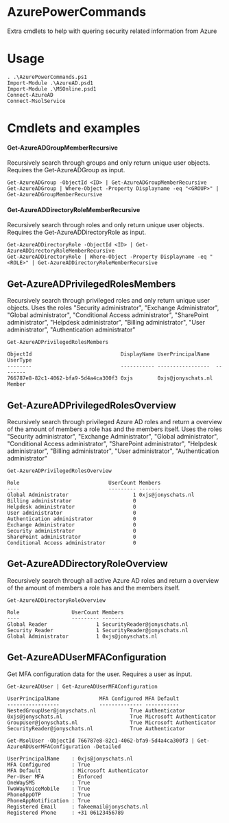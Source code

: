 # AzurePowerCommands
Extra cmdlets to help with quering security related information from Azure

# Usage
```
. .\AzurePowerCommands.ps1
Import-Module .\AzureAD.psd1
Import-Module .\MSOnline.psd1
Connect-AzureAD
Connect-MsolService
```

# Cmdlets and examples
#### Get-AzureADGroupMemberRecursive
Recursively search through groups and only return unique user objects. Requires the Get-AzureADGroup as input.

```
Get-AzureADGroup -ObjectId <ID> | Get-AzureADGroupMemberRecursive
Get-AzureADGroup | Where-Object -Property Displayname -eq "<GROUP>" | Get-AzureADGroupMemberRecursive
```

#### Get-AzureADDirectoryRoleMemberRecursive
Recursively search through roles and only return unique user objects. Requires the Get-AzureADDirectoryRole as input.

```
Get-AzureADDirectoryRole -ObjectId <ID> | Get-AzureADDirectoryRoleMemberRecursive
Get-AzureADDirectoryRole | Where-Object -Property Displayname -eq "<ROLE>" | Get-AzureADDirectoryRoleMemberRecursive
```

## Get-AzureADPrivilegedRolesMembers
Recursively search through privileged roles and only return unique user objects. Uses the roles "Security administrator", "Exchange Administrator", "Global administrator", "Conditional Access administrator", "SharePoint administrator", "Helpdesk administrator", "Billing administrator", "User administrator", "Authentication administrator"

```
Get-AzureADPrivilegedRolesMembers

ObjectId                             DisplayName UserPrincipalName  UserType
--------                             ----------- -----------------  --------
766787e8-82c1-4062-bfa9-5d4a4ca300f3 0xjs        0xjs@jonyschats.nl Member
```

## Get-AzureADPrivilegedRolesOverview
Recursively search through privileged Azure AD roles and return a overview of the amount of members a role has and the members itself. Uses the roles "Security administrator", "Exchange Administrator", "Global administrator", "Conditional Access administrator", "SharePoint administrator", "Helpdesk administrator", "Billing administrator", "User administrator", "Authentication administrator"

```
Get-AzureADPrivilegedRolesOverview

Role                             UserCount Members
----                             --------- -------
Global Administrator                     1 0xjs@jonyschats.nl
Billing administrator                    0
Helpdesk administrator                   0
User administrator                       0
Authentication administrator             0
Exchange Administrator                   0
Security administrator                   0
SharePoint administrator                 0
Conditional Access administrator         0
```

## Get-AzureADDirectoryRoleOverview
Recursively search through all active Azure AD roles and return a overview of the amount of members a role has and the members itself.

```
Get-AzureADDirectoryRoleOverview

Role                 UserCount Members
----                 --------- -------
Global Reader                1 SecurityReader@jonyschats.nl
Security Reader              1 SecurityReader@jonyschats.nl
Global Administrator         1 0xjs@jonyschats.nl
```

## Get-AzureADUserMFAConfiguration
Get MFA configuration data for the user. Requires a user as input.

```
Get-AzureADUser | Get-AzureADUserMFAConfiguration

UserPrincipalName             MFA Configured MFA Default
-----------------             -------------- -----------
NestedGroupUser@jonyschats.nl           True Authenticator
0xjs@jonyschats.nl                      True Microsoft Authenticator
GroupUser@jonyschats.nl                 True Microsoft Authenticator
SecurityReader@jonyschats.nl            True Authenticator
```


```
Get-MsolUser -ObjectId 766787e8-82c1-4062-bfa9-5d4a4ca300f3 | Get-AzureADUserMFAConfiguration -Detailed

UserPrincipalName    : 0xjs@jonyschats.nl
MFA Configured       : True
MFA Default          : Microsoft Authenticator
Per-User MFA         : Enforced
OneWaySMS            : True
TwoWayVoiceMobile    : True
PhoneAppOTP          : True
PhoneAppNotification : True
Registered Email     : fakeemail@jonyschats.nl
Registered Phone     : +31 06123456789
```
